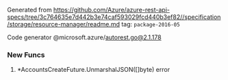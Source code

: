Generated from https://github.com/Azure/azure-rest-api-specs/tree/3c764635e7d442b3e74caf593029fcd440b3ef82//specification/storage/resource-manager/readme.md tag: `package-2016-05`

Code generator @microsoft.azure/autorest.go@2.1.178


### New Funcs

1. *AccountsCreateFuture.UnmarshalJSON([]byte) error
